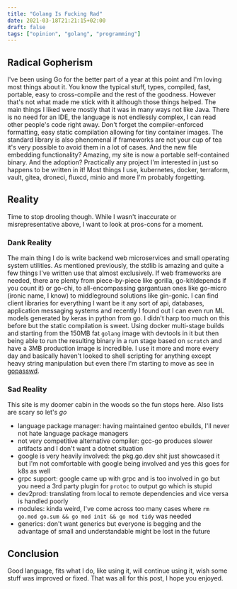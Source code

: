 ```yaml
---
title: "Golang Is Fucking Rad"
date: 2021-03-18T21:21:15+02:00
draft: false
tags: ["opinion", "golang", "programming"]
---
```


## Radical Gopherism
I've been using Go for the better part of a year at this point and I'm loving most things about it.
You know the typical stuff, types, compiled, fast, portable, easy to cross-compile and the rest of the goodness.
However that's not what made me stick with it although those things helped.
The main things I liked were mostly that it was in many ways not like Java.
There is no need for an IDE, the language is not endlessly complex, I can read other people's code right away.
Don't forget the compiler-enforced formatting, easy static compilation allowing for tiny container images.
The standard library is also phenomenal if frameworks are not your cup of tea it's very possible to avoid them in a lot of cases.
And the new file embedding functionality? Amazing, my site is now a portable self-contained binary.
And the adoption? Practically any project I'm interested in just so happens to be written in it!
Most things I use, kubernetes, docker, terraform, vault, gitea, droneci, fluxcd, minio and more I'm probably forgetting.

## Reality
Time to stop drooling though.
While I wasn't inaccurate or misrepresentative above, I want to look at pros-cons for a moment.

### Dank Reality
The main thing I do is write backend web microservices and small operating system utilities.
As mentioned previously, the stdlib is amazing and quite a few things I've written use that almost exclusively.
If web frameworks are needed, there are plenty from piece-by-piece like gorilla, go-kit(depends if you count it) or go-chi, to all-encompassing gargantuan ones like go-micro (ironic name, I know) to middleground solutions like gin-gonic.
I can find client libraries for everything I want be it any sort of api, databases, application messaging systems and recently I found out I can even run ML models generated by keras in python from go.
I didn't harp too much on this before but the static compilation is sweet.
Using docker multi-stage builds and starting from the 150MB fat `golang` image with devtools in it but then being able to run the resulting binary in a run stage based on `scratch` and have a 3MB production image is incredible.
I use it more and more every day and basically haven't looked to shell scripting for anything except heavy string manipulation but even there I'm starting to move as see in [gopasswd](https://git.inherently.xyz/inherently/gopasswd).

### Sad Reality
This site is my doomer cabin in the woods so the fun stops here.
Also lists are scary so let's *go*
- language package manager: having maintained gentoo ebuilds, I'll never not hate language package managers
- not very competitive alternative compiler: gcc-go produces slower artifacts and I don't want a dotnet situation
- google is very heavily involved: the pkg.go.dev shit just showcased it but I'm not comfortable with google being involved and yes this goes for k8s as well
- grpc support: google came up with grpc and is too involved in go but you need a 3rd party plugin for `protoc` to output go which is stupid
- dev2prod: translating from local to remote dependencies and vice versa is handled poorly
- modules: kinda weird, I've come across too many cases where `rm go.mod go.sum && go mod init && go mod tidy` was needed
- generics: don't want generics but everyone is begging and the advantage of small and understandable might be lost in the future


## Conclusion
Good language, fits what I do, like using it, will continue using it, wish some stuff was improved or fixed.
That was all for this post, I hope you enjoyed.
